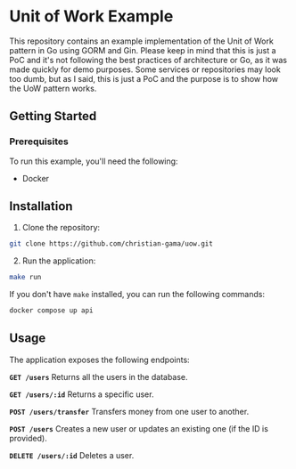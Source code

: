 # Unit of Work Example

This repository contains an example implementation of the Unit of Work pattern in Go using GORM and Gin. Please keep in mind that this is just a PoC and it's not following the best practices of architecture or Go, as it was made quickly for demo purposes.
Some services or repositories may look too dumb, but as I said, this is just a PoC and the purpose is to show how the UoW pattern works.

## Getting Started

### Prerequisites

To run this example, you'll need the following:

- Docker

## Installation

1. Clone the repository:

```bash
git clone https://github.com/christian-gama/uow.git
```

2. Run the application:

```bash
make run
```

If you don't have `make` installed, you can run the following commands:

```bash
docker compose up api
```

## Usage

The application exposes the following endpoints:

**`GET /users`** Returns all the users in the database.

**`GET /users/:id`** Returns a specific user.

**`POST /users/transfer`** Transfers money from one user to another.

**`POST /users`** Creates a new user or updates an existing one (if the ID is provided).

**`DELETE /users/:id`** Deletes a user.
